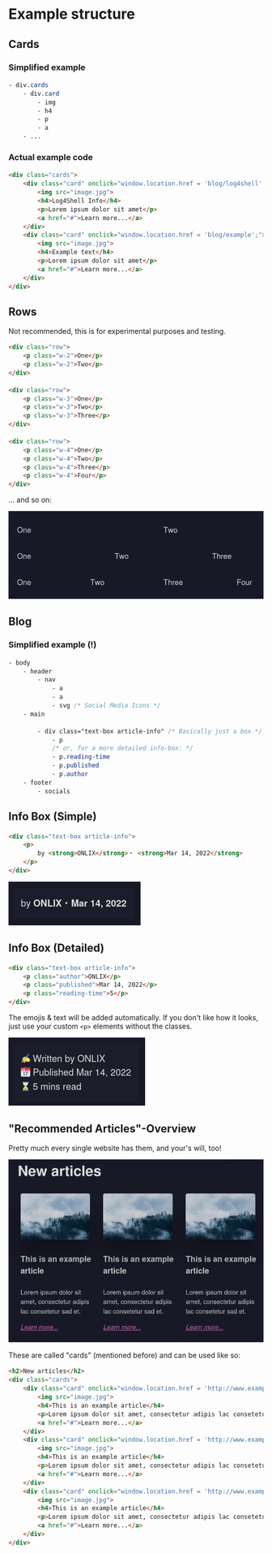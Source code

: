 # Example structure
## Cards

### Simplified example
```css
- div.cards
    - div.card
        - img
        - h4
        - p
        - a
    - ...
```

### Actual example code
```html
<div class="cards">
    <div class="card" onclick="window.location.href = 'blog/log4shell';">
        <img src="image.jpg">
        <h4>Log4Shell Info</h4>
        <p>Lorem ipsum dolor sit amet</p>
        <a href="#">Learn more...</a>
    </div>
    <div class="card" onclick="window.location.href = 'blog/example';">
        <img src="image.jpg">
        <h4>Example text</h4>
        <p>Lorem ipsum dolor sit amet</p>
        <a href="#">Learn more...</a>
    </div>
</div>
```

## Rows
Not recommended, this is for experimental purposes and testing.

```html
<div class="row">
    <p class="w-2">One</p>
    <p class="w-2">Two</p>
</div>

<div class="row">
    <p class="w-3">One</p>
    <p class="w-3">Two</p>
    <p class="w-3">Three</p>
</div>

<div class="row">
    <p class="w-4">One</p>
    <p class="w-4">Two</p>
    <p class="w-4">Three</p>
    <p class="w-4">Four</p>
</div>
```
... and so on:

![](media/rows.png)


## Blog
### Simplified example (!)
```css
- body
    - header
        - nav 
            - a
            - a
            - svg /* Social Media Icons */
    - main

        - div class="text-box article-info" /* Basically just a box */
            - p
            /* or, for a more detailed info-box: */
            - p.reading-time
            - p.published
            - p.author
    - footer
        - socials
```

## Info Box (Simple)
```html
<div class="text-box article-info">
    <p>
        by <strong>ONLIX</strong>・ <strong>Mar 14, 2022</strong>
    </p>
</div>
```

![Info Box (Small)](media/infobox-small.png)

## Info Box (Detailed)

```html
<div class="text-box article-info">
    <p class="author">ONLIX</p>
    <p class="published">Mar 14, 2022</p>
    <p class="reading-time">5</p>
</div>
```

The emojis & text will be added automatically. If you don't like how it looks, just use your custom `<p>` elements without the classes.

![Info Box (Large)](media/infobox-large.png)

## "Recommended Articles"-Overview
Pretty much every single website has them, and your's will, too!

![](media/articles.png)

These are called "cards" (mentioned before) and can be used like so:

```html
<h2>New articles</h2>
<div class="cards">
    <div class="card" onclick="window.location.href = 'http://www.example.com';">
        <img src="image.jpg">
        <h4>This is an example article</h4>
        <p>Lorem ipsum dolor sit amet, consectetur adipis lac consetetur sad et.</p>
        <a href="#">Learn more...</a>
    </div>
    <div class="card" onclick="window.location.href = 'http://www.example.com';">
        <img src="image.jpg">
        <h4>This is an example article</h4>
        <p>Lorem ipsum dolor sit amet, consectetur adipis lac consetetur sad et.</p>
        <a href="#">Learn more...</a>
    </div>
    <div class="card" onclick="window.location.href = 'http://www.example.com';">
        <img src="image.jpg">
        <h4>This is an example article</h4>
        <p>Lorem ipsum dolor sit amet, consectetur adipis lac consetetur sad et.</p>
        <a href="#">Learn more...</a>
    </div>
</div>
```
